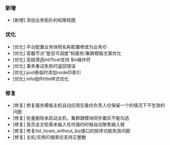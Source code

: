### 新增

- [新增] 添加业务拓扑的权限视图

### 优化

- [优化] 平台配置业务快照名称配置修改为业务ID
- [优化] 容器节点“是否可调度”和服务/集群模板文案优化
- [优化] 高级筛选int/float支持 $in操作符
- [优化] 事务重试失败时返回错误
- [优化] pod表临时添加nodeID索引
- [优化] info组件title样式优化

### 修复

- [修复] 修复服务模板主机自动应用在备份负责人仅保留一个的情况下不生效的问题
- [修复] 批量删除未启动主机，集群跟模块同步置灰不能勾选
- [修复] 首页全文检索未输入任何值的时候自动聚焦输入框
- [修复] 修复list_hosts_without_biz接口的排序功能失效问题
- [修复] 主机/实例ID搜索仅支持正整数
